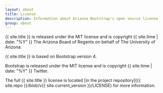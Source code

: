 ```yaml
---
layout: about
title: License
description: Information about Arizona Bootstrap's open source license.
group: about
---
```


{{ site.title }} is released under the MIT license and is copyright {{ site.time | date: "%Y" }} The Arizona Board of Regents on behalf of The University of Arizona.

{{ site.title }} is based on Bootstrap version 4.

Bootstrap is released under the MIT license and is copyright {{ site.time | date: "%Y" }} Twitter.

The full {{ site.title }} license is located [in the project repository]({{ site.repo }}/blob/v{{ site.current_version }}/LICENSE) for more information.
